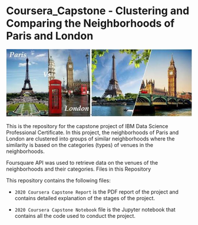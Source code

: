 # Coursera_Capstone - Clustering and Comparing the Neighborhoods of Paris and London

![alt text](https://github.com/VeroLabeau/Coursera_Capstone_Project/blob/main/Paris%20vs%20London%20merge.jpg?raw=true)

This is the repository for the capstone project of IBM Data Science Professional Certificate. In this project, the neighborhoods of Paris and London are clustered into groups of similar neighborhoods where the similarity is based on the categories (types) of venues in the neighborhoods.

Foursquare API was used to retrieve data on the venues of the neighborhoods and their categories.
Files in this Repository

This repository contains the following files:

   - `2020 Coursera Capstone Report` is the PDF report of the project and contains detailed explanation of the stages of the project.

   - `2020 Coursera Capstone Notebook` file is the Jupyter notebook that contains all the code used to conduct the project.
   
